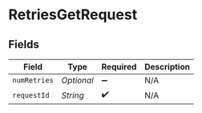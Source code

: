 # RetriesGetRequest


## Fields

| Field              | Type               | Required           | Description        |
| ------------------ | ------------------ | ------------------ | ------------------ |
| `numRetries`       | *Optional<Long>*   | :heavy_minus_sign: | N/A                |
| `requestId`        | *String*           | :heavy_check_mark: | N/A                |